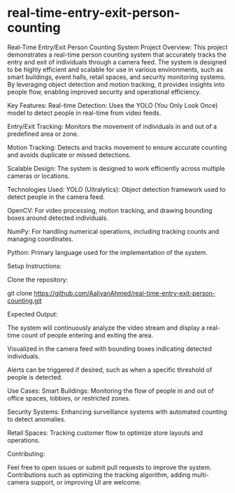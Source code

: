 # real-time-entry-exit-person-counting

Real-Time Entry/Exit Person Counting System
Project Overview:
This project demonstrates a real-time person counting system that accurately tracks the entry and exit of individuals through a camera feed. The system is designed to be highly efficient and scalable for use in various environments, such as smart buildings, event halls, retail spaces, and security monitoring systems. By leveraging object detection and motion tracking, it provides insights into people flow, enabling improved security and operational efficiency.

Key Features:
Real-time Detection: Uses the YOLO (You Only Look Once) model to detect people in real-time from video feeds.

Entry/Exit Tracking: Monitors the movement of individuals in and out of a predefined area or zone.

Motion Tracking: Detects and tracks movement to ensure accurate counting and avoids duplicate or missed detections.

Scalable Design: The system is designed to work efficiently across multiple cameras or locations.

Technologies Used:
YOLO (Ultralytics): Object detection framework used to detect people in the camera feed.

OpenCV: For video processing, motion tracking, and drawing bounding boxes around detected individuals.

NumPy: For handling numerical operations, including tracking counts and managing coordinates.

Python: Primary language used for the implementation of the system.

Setup Instructions:

  Clone the repository:

  git clone https://github.com/AaliyanAhmed/real-time-entry-exit-person-counting.git

Expected Output:

The system will continuously analyze the video stream and display a real-time count of people entering and exiting the area.

Visualized in the camera feed with bounding boxes indicating detected individuals.

Alerts can be triggered if desired, such as when a specific threshold of people is detected.

Use Cases:
Smart Buildings: Monitoring the flow of people in and out of office spaces, lobbies, or restricted zones.

Security Systems: Enhancing surveillance systems with automated counting to detect anomalies.

Retail Spaces: Tracking customer flow to optimize store layouts and operations.

Contributing:

Feel free to open issues or submit pull requests to improve the system. Contributions such as optimizing the tracking algorithm, adding multi-camera support, or improving UI are welcome.


